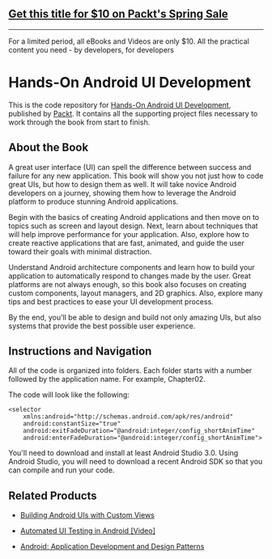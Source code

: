 ## [Get this title for $10 on Packt's Spring Sale](https://www.packt.com/B08511?utm_source=github&utm_medium=packt-github-repo&utm_campaign=spring_10_dollar_2022)
-----
For a limited period, all eBooks and Videos are only $10. All the practical content you need \- by developers, for developers

# Hands-On Android UI Development
This is the code repository for [Hands-On Android UI Development](https://www.packtpub.com/application-development/hands-android-ui-development?utm_source=github&utm_medium=repository&utm_campaign=9781788475051), published by [Packt](https://www.packtpub.com/?utm_source=github). It contains all the supporting project files necessary to work through the book from start to finish.
## About the Book
A great user interface (UI) can spell the difference between success and failure for any new application. This book will show you not just how to code great UIs, but how to design them as well. It will take novice Android developers on a journey, showing them how to leverage the Android platform to produce stunning Android applications.

Begin with the basics of creating Android applications and then move on to topics such as screen and layout design. Next, learn about techniques that will help improve performance for your application. Also, explore how to create reactive applications that are fast, animated, and guide the user toward their goals with minimal distraction.

Understand Android architecture components and learn how to build your application to automatically respond to changes made by the user. Great platforms are not always enough, so this book also focuses on creating custom components, layout managers, and 2D graphics. Also, explore many tips and best practices to ease your UI development process.

By the end, you'll be able to design and build not only amazing UIs, but also systems that provide the best possible user experience.

## Instructions and Navigation
All of the code is organized into folders. Each folder starts with a number followed by the application name. For example, Chapter02.



The code will look like the following:
```
<selector
    xmlns:android="http://schemas.android.com/apk/res/android"
    android:constantSize="true"
    android:exitFadeDuration="@android:integer/config_shortAnimTime"
    android:enterFadeDuration="@android:integer/config_shortAnimTime">
```

You'll need to download and install at least Android Studio 3.0. Using Android Studio, you will need to download a recent Android SDK so that you can compile and run your code.

## Related Products
* [Building Android UIs with Custom Views](https://www.packtpub.com/application-development/building-android-uis-custom-views?utm_source=github&utm_medium=repository&utm_campaign=9781785882869)

* [Automated UI Testing in Android [Video]](https://www.packtpub.com/application-development/automated-ui-testing-android-video?utm_source=github&utm_medium=repository&utm_campaign=9781788470797)

* [Android: Application Development and Design Patterns](https://www.packtpub.com/application-development/android-application-development-and-design-patterns?utm_source=github&utm_medium=repository&utm_campaign=9781788291736)

